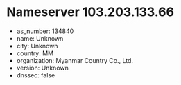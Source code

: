 # Nameserver 103.203.133.66

* as_number: 134840
* name: Unknown
* city: Unknown
* country: MM
* organization: Myanmar Country Co., Ltd.
* version: Unknown
* dnssec: false
